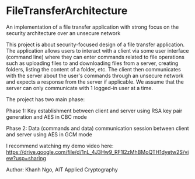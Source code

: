 # FileTransferArchitecture
An implementation of a file transfer application with strong focus on the security architecture over an unsecure network



This project is about security-focused design of a file transfer application. The application allows users to interact with a client via some user interface (command line) where they can enter commands related to file operations such as uploading files to and downloading files from a server, creating folders, listing the content of a folder, etc. The client then communicates with the server about the user's commands through an unsecure network and expects a response from the server if applicable. We assume that the server can only communicate with 1 logged-in user at a time. 

The project has two main phase:

Phase 1: Key establishment between client and server using RSA key pair generation and AES in CBC mode

Phase 2: Data (commands and data) communication session between client and server using AES in GCM mode


I recommend watching my demo video here:
https://drive.google.com/file/d/1nL_4J3Hw9_RF1l2zMhBMoQTH1dyetw2S/view?usp=sharing

Author: Khanh Ngo, AIT Applied Cryptography 
